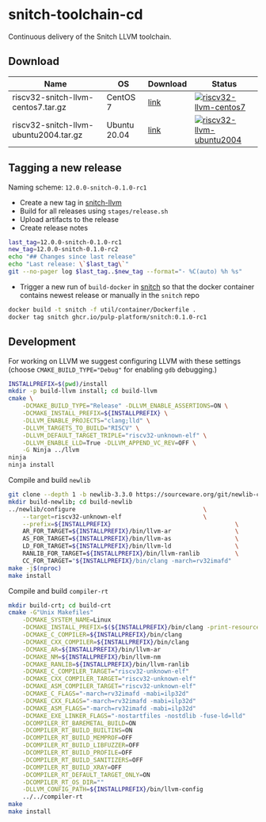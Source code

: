 # snitch-toolchain-cd

Continuous delivery of the Snitch LLVM toolchain.

## Download

| Name | OS | Download | Status |
|------|----|------|--------|
| riscv32-snitch-llvm-centos7.tar.gz | CentOS 7 | [link](https://sourceforge.net/projects/snitch-llvm/files/nightly/riscv32-snitch-llvm-centos7.tar.gz/download) | [![riscv32-llvm-centos7](https://github.com/pulp-platform/snitch-toolchain-cd/actions/workflows/riscv32-llvm-centos7.yml/badge.svg)](https://github.com/pulp-platform/snitch-toolchain-cd/actions/workflows/riscv32-llvm-centos7.yml) |
| riscv32-snitch-llvm-ubuntu2004.tar.gz | Ubuntu 20.04 | [link](https://sourceforge.net/projects/snitch-llvm/files/nightly/riscv32-snitch-llvm-ubuntu2004.tar.gz/download) | [![riscv32-llvm-ubuntu2004](https://github.com/pulp-platform/snitch-toolchain-cd/actions/workflows/riscv32-llvm-ubuntu2004.yml/badge.svg)](https://github.com/pulp-platform/snitch-toolchain-cd/actions/workflows/riscv32-llvm-ubuntu2004.yml) |

## Tagging a new release

Naming scheme: `12.0.0-snitch-0.1.0-rc1`

- Create a new tag in [snitch-llvm][snitch-llvm]
- Build for all releases using `stages/release.sh`
- Upload artifacts to the release
- Create release notes
```bash
last_tag=12.0.0-snitch-0.1.0-rc1
new_tag=12.0.0-snitch-0.1.0-rc2
echo "## Changes since last release"
echo "Last release: \`$last_tag\`"
git --no-pager log $last_tag..$new_tag --format="- %C(auto) %h %s"
```

- Trigger a new run of `build-docker` in [snitch][snitch] so that the docker container contains newest release or manually in the `snitch` repo
```bash
docker build -t snitch -f util/container/Dockerfile .
docker tag snitch ghcr.io/pulp-platform/snitch:0.1.0-rc1
```

## Development
For working on LLVM we suggest configuring LLVM with these settings (choose `CMAKE_BUILD_TYPE="Debug"` for enabling `gdb` debugging.)

```bash
INSTALLPREFIX=$(pwd)/install
mkdir -p build-llvm install; cd build-llvm
cmake \
    -DCMAKE_BUILD_TYPE="Release" -DLLVM_ENABLE_ASSERTIONS=ON \
    -DCMAKE_INSTALL_PREFIX=${INSTALLPREFIX} \
    -DLLVM_ENABLE_PROJECTS="clang;lld" \
    -DLLVM_TARGETS_TO_BUILD="RISCV" \
    -DLLVM_DEFAULT_TARGET_TRIPLE="riscv32-unknown-elf" \
    -DLLVM_ENABLE_LLD=True -DLLVM_APPEND_VC_REV=OFF \
    -G Ninja ../llvm
ninja
ninja install
```

Compile and build `newlib`

```bash
git clone --depth 1 -b newlib-3.3.0 https://sourceware.org/git/newlib-cygwin.git newlib
mkdir build-newlib; cd build-newlib
../newlib/configure                                    \
    --target=riscv32-unknown-elf                       \
    --prefix=${INSTALLPREFIX}                                   \
    AR_FOR_TARGET=${INSTALLPREFIX}/bin/llvm-ar                  \
    AS_FOR_TARGET=${INSTALLPREFIX}/bin/llvm-as                  \
    LD_FOR_TARGET=${INSTALLPREFIX}/bin/llvm-ld                  \
    RANLIB_FOR_TARGET=${INSTALLPREFIX}/bin/llvm-ranlib          \
    CC_FOR_TARGET="${INSTALLPREFIX}/bin/clang -march=rv32imafd"
make -j$(nproc)
make install
```

Compile and build `compiler-rt`

```bash
mkdir build-crt; cd build-crt
cmake -G"Unix Makefiles"                                                     \
    -DCMAKE_SYSTEM_NAME=Linux                                                \
    -DCMAKE_INSTALL_PREFIX=$(${INSTALLPREFIX}/bin/clang -print-resource-dir) \
    -DCMAKE_C_COMPILER=${INSTALLPREFIX}/bin/clang                            \
    -DCMAKE_CXX_COMPILER=${INSTALLPREFIX}/bin/clang                          \
    -DCMAKE_AR=${INSTALLPREFIX}/bin/llvm-ar                                  \
    -DCMAKE_NM=${INSTALLPREFIX}/bin/llvm-nm                                  \
    -DCMAKE_RANLIB=${INSTALLPREFIX}/bin/llvm-ranlib                          \
    -DCMAKE_C_COMPILER_TARGET="riscv32-unknown-elf"                          \
    -DCMAKE_CXX_COMPILER_TARGET="riscv32-unknown-elf"                        \
    -DCMAKE_ASM_COMPILER_TARGET="riscv32-unknown-elf"                        \
    -DCMAKE_C_FLAGS="-march=rv32imafd -mabi=ilp32d"                          \
    -DCMAKE_CXX_FLAGS="-march=rv32imafd -mabi=ilp32d"                        \
    -DCMAKE_ASM_FLAGS="-march=rv32imafd -mabi=ilp32d"                        \
    -DCMAKE_EXE_LINKER_FLAGS="-nostartfiles -nostdlib -fuse-ld=lld"          \
    -DCOMPILER_RT_BAREMETAL_BUILD=ON                                         \
    -DCOMPILER_RT_BUILD_BUILTINS=ON                                          \
    -DCOMPILER_RT_BUILD_MEMPROF=OFF                                          \
    -DCOMPILER_RT_BUILD_LIBFUZZER=OFF                                        \
    -DCOMPILER_RT_BUILD_PROFILE=OFF                                          \
    -DCOMPILER_RT_BUILD_SANITIZERS=OFF                                       \
    -DCOMPILER_RT_BUILD_XRAY=OFF                                             \
    -DCOMPILER_RT_DEFAULT_TARGET_ONLY=ON                                     \
    -DCOMPILER_RT_OS_DIR=""                                                  \
    -DLLVM_CONFIG_PATH=${INSTALLPREFIX}/bin/llvm-config                      \
    ../../compiler-rt
make
make install
```

[snitch-llvm]: https://github.com/pulp-platform/snitch-llvm
[snitch]: https://github.com/pulp-platform/snitch
